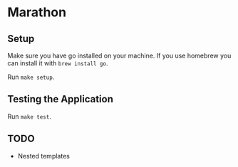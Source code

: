 # Marathon

## Setup

Make sure you have go installed on your machine.
If you use homebrew you can install it with `brew install go`.

Run `make setup`.

## Testing the Application

Run `make test`.

## TODO

 - Nested templates
